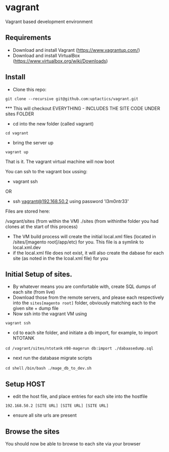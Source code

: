 # vagrant

Vagrant based development environment

## Requirements

* Download and install Vagrant (https://www.vagrantup.com/)
* Download and install VirtualBox (https://www.virtualbox.org/wiki/Downloads)

## Install

* Clone this repo: 

```git clone --recursive git@github.com:uptactics/vagrant.git```

*** This will checkout EVERYTHING - INCLUDES THE SITE CODE UNDER sites FOLDER

* cd into the new folder (called vagrant) 

```cd vagrant```

* bring the server up 

```vagrant up```

That is it. The vagrant virtual machine will now boot

You can ssh to the vagrant box ussing:

* vagrant ssh

OR

* ssh vagrant@192.168.50.2 using password 'l3m0ntr33'

Files are stored here: 

/vagrant/sites (from within the VM)
./sites (from withinthe folder you had clones at the start of this process)

* The VM build process will create the initial local.xml files (located in /sites/[magento root]/app/etc) for you. This file is a symlink to local.xml.dev
* if the local.xml file does not exist, it will also create the dabase for each site (as noted in the the lcoal.xml file) for you

## Initial Setup of sites. 

* By whatever means you are comfortable with, create SQL dumps of each site (from live)
* Download those from the remote servers, and please each respectively into the ```sites[magento root]``` folder, obviously matching each to the given site + dump file
* Now ssh into the vagrant VM using 

```vagrant ssh```

* cd to each site folder, and initiate a db import, for example, to import NTOTANK

```cd /vagrant/sites/ntotank```
```n98-magerun db:import ./dabaasedump.sql```

* next run the database migrate scripts

```cd shell```
```/bin/bash ./mage_db_to_dev.sh```

## Setup HOST

* edit the host file, and place entries for each site into the hostfile

```192.168.50.2 [SITE URL] [SITE URL] [SITE URL]```

* ensure all site urls are present

## Browse the sites

You should now be able to browse to each site via your browser






